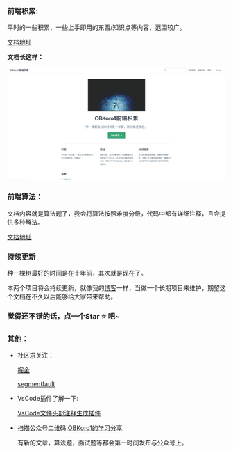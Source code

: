 ### 前端积累:

平时的一些积累，一些上手即用的东西/知识点等内容，范围较广。

[文档地址](http://obkoro1.com/web_accumulate/accumulate/)

**文档长这样：**

![](https://github.com/OBKoro1/articleImg_src/blob/master/weibo_img_move/005Y4rCogy1fvicymvh7nj30s30eg3z8.jpg?raw=true)

### 前端算法：

文档内容就是算法题了，我会将算法按照难度分级，代码中都有详细注释，且会提供多种解法。

[文档地址](http://obkoro1.com/web_accumulate/algorithm/)

### 持续更新

种一棵树最好的时间是在十年前，其次就是现在了。

本两个项目将会持续更新，就像我的[博客](http://obkoro1.com/)一样，当做一个长期项目来维护，期望这个文档在不久以后能够给大家带来帮助。

### 觉得还不错的话，点一个Star ⭐️ 吧~

### 其他：

* 社区求关注：

    [掘金](https://juejin.im/user/58714f0eb123db4a2eb95372/posts)
 
    [segmentfault](https://segmentfault.com/u/obkoro1/articles)

* VsCode插件了解一下:

    [VsCode文件头部注释生成插件](https://github.com/OBKoro1/koro1FileHeader)

* 扫描公众号二维码:[OBKoro1的学习分享](https://github.com/OBKoro1/articleImg_src/blob/master/juejin/1631b6f52f7e7015?raw=true)

    有新的文章，算法题，面试题等都会第一时间发布与公众号上。